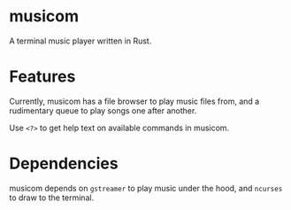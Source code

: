 # musicom
A terminal music player written in Rust.

# Features
Currently, musicom has a file browser to play music files from, and a rudimentary queue to play songs one after another.

Use `<?>` to get help text on available commands in musicom.

# Dependencies
musicom depends on `gstreamer` to play music under the hood, and `ncurses` to draw to the terminal.
